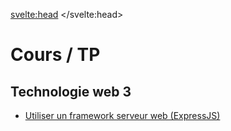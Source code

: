 
<svelte:head>
	<title>Cours / TP - Johan Girod</title>
</svelte:head>

# Cours / TP 

## Technologie web 3
- [Utiliser un framework serveur web (ExpressJS)](./cours/expressJS)
